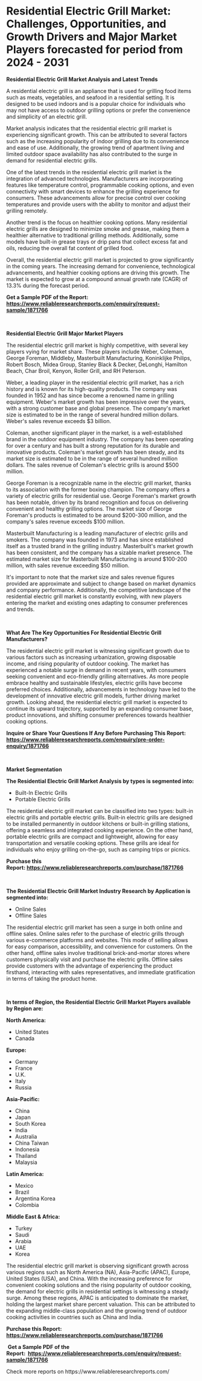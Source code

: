 <p><h1>Residential Electric Grill Market: Challenges, Opportunities, and Growth Drivers and Major Market Players forecasted for period from 2024 - 2031</h1></p><p><strong>Residential Electric Grill Market Analysis and Latest Trends</strong></p>
<p><p>A residential electric grill is an appliance that is used for grilling food items such as meats, vegetables, and seafood in a residential setting. It is designed to be used indoors and is a popular choice for individuals who may not have access to outdoor grilling options or prefer the convenience and simplicity of an electric grill.</p><p>Market analysis indicates that the residential electric grill market is experiencing significant growth. This can be attributed to several factors such as the increasing popularity of indoor grilling due to its convenience and ease of use. Additionally, the growing trend of apartment living and limited outdoor space availability has also contributed to the surge in demand for residential electric grills.</p><p>One of the latest trends in the residential electric grill market is the integration of advanced technologies. Manufacturers are incorporating features like temperature control, programmable cooking options, and even connectivity with smart devices to enhance the grilling experience for consumers. These advancements allow for precise control over cooking temperatures and provide users with the ability to monitor and adjust their grilling remotely.</p><p>Another trend is the focus on healthier cooking options. Many residential electric grills are designed to minimize smoke and grease, making them a healthier alternative to traditional grilling methods. Additionally, some models have built-in grease trays or drip pans that collect excess fat and oils, reducing the overall fat content of grilled food.</p><p>Overall, the residential electric grill market is projected to grow significantly in the coming years. The increasing demand for convenience, technological advancements, and healthier cooking options are driving this growth. The market is expected to grow at a compound annual growth rate (CAGR) of 13.3% during the forecast period.</p></p>
<p><strong>Get a Sample PDF of the Report:&nbsp; <a href="https://www.reliableresearchreports.com/enquiry/request-sample/1871766">https://www.reliableresearchreports.com/enquiry/request-sample/1871766</a></strong></p>
<p>&nbsp;</p>
<p><strong>Residential Electric Grill Major Market Players</strong></p>
<p><p>The residential electric grill market is highly competitive, with several key players vying for market share. These players include Weber, Coleman, George Foreman, Middleby, Masterbuilt Manufacturing, Koninklijke Philips, Robert Bosch, Midea Group, Stanley Black & Decker, DeLonghi, Hamilton Beach, Char Broil, Kenyon, Roller Grill, and RH Peterson.</p><p>Weber, a leading player in the residential electric grill market, has a rich history and is known for its high-quality products. The company was founded in 1952 and has since become a renowned name in grilling equipment. Weber's market growth has been impressive over the years, with a strong customer base and global presence. The company's market size is estimated to be in the range of several hundred million dollars. Weber's sales revenue exceeds $3 billion.</p><p>Coleman, another significant player in the market, is a well-established brand in the outdoor equipment industry. The company has been operating for over a century and has built a strong reputation for its durable and innovative products. Coleman's market growth has been steady, and its market size is estimated to be in the range of several hundred million dollars. The sales revenue of Coleman's electric grills is around $500 million.</p><p>George Foreman is a recognizable name in the electric grill market, thanks to its association with the former boxing champion. The company offers a variety of electric grills for residential use. George Foreman's market growth has been notable, driven by its brand recognition and focus on delivering convenient and healthy grilling options. The market size of George Foreman's products is estimated to be around $200-300 million, and the company's sales revenue exceeds $100 million.</p><p>Masterbuilt Manufacturing is a leading manufacturer of electric grills and smokers. The company was founded in 1973 and has since established itself as a trusted brand in the grilling industry. Masterbuilt's market growth has been consistent, and the company has a sizable market presence. The estimated market size for Masterbuilt Manufacturing is around $100-200 million, with sales revenue exceeding $50 million.</p><p>It's important to note that the market size and sales revenue figures provided are approximate and subject to change based on market dynamics and company performance. Additionally, the competitive landscape of the residential electric grill market is constantly evolving, with new players entering the market and existing ones adapting to consumer preferences and trends.</p></p>
<p>&nbsp;</p>
<p><strong>What Are The Key Opportunities For Residential Electric Grill Manufacturers?</strong></p>
<p><p>The residential electric grill market is witnessing significant growth due to various factors such as increasing urbanization, growing disposable income, and rising popularity of outdoor cooking. The market has experienced a notable surge in demand in recent years, with consumers seeking convenient and eco-friendly grilling alternatives. As more people embrace healthy and sustainable lifestyles, electric grills have become preferred choices. Additionally, advancements in technology have led to the development of innovative electric grill models, further driving market growth. Looking ahead, the residential electric grill market is expected to continue its upward trajectory, supported by an expanding consumer base, product innovations, and shifting consumer preferences towards healthier cooking options.</p></p>
<p><strong>Inquire or Share Your Questions If Any Before Purchasing This Report: <a href="https://www.reliableresearchreports.com/enquiry/pre-order-enquiry/1871766">https://www.reliableresearchreports.com/enquiry/pre-order-enquiry/1871766</a></strong></p>
<p>&nbsp;</p>
<p><strong>Market Segmentation</strong></p>
<p><strong>The Residential Electric Grill Market Analysis by types is segmented into:</strong></p>
<p><ul><li>Built-In Electric Grills</li><li>Portable Electric Grills</li></ul></p>
<p><p>The residential electric grill market can be classified into two types: built-in electric grills and portable electric grills. Built-in electric grills are designed to be installed permanently in outdoor kitchens or built-in grilling stations, offering a seamless and integrated cooking experience. On the other hand, portable electric grills are compact and lightweight, allowing for easy transportation and versatile cooking options. These grills are ideal for individuals who enjoy grilling on-the-go, such as camping trips or picnics.</p></p>
<p><strong>Purchase this Report:&nbsp;<a href="https://www.reliableresearchreports.com/purchase/1871766">https://www.reliableresearchreports.com/purchase/1871766</a></strong></p>
<p>&nbsp;</p>
<p><strong>The Residential Electric Grill Market Industry Research by Application is segmented into:</strong></p>
<p><ul><li>Online Sales</li><li>Offline Sales</li></ul></p>
<p><p>The residential electric grill market has seen a surge in both online and offline sales. Online sales refer to the purchase of electric grills through various e-commerce platforms and websites. This mode of selling allows for easy comparison, accessibility, and convenience for customers. On the other hand, offline sales involve traditional brick-and-mortar stores where customers physically visit and purchase the electric grills. Offline sales provide customers with the advantage of experiencing the product firsthand, interacting with sales representatives, and immediate gratification in terms of taking the product home.</p></p>
<p>&nbsp;</p>
<p><strong>In terms of Region, the Residential Electric Grill Market Players available by Region are:</strong></p>
<p>
    <p> <strong> North America: </strong>
        <ul>
            <li>United States</li>
            <li>Canada</li>
        </ul>
        </p> 
    <p> <strong> Europe: </strong>
        <ul>
            <li>Germany</li>
            <li>France</li>
            <li>U.K.</li>
            <li>Italy</li>
            <li>Russia</li>
        </ul>
        </p> 
    <p> <strong> Asia-Pacific: </strong>
        <ul>
            <li>China</li>
            <li>Japan</li>
            <li>South Korea</li>
            <li>India</li>
            <li>Australia</li>
            <li>China Taiwan</li>
            <li>Indonesia</li>
            <li>Thailand</li>
            <li>Malaysia</li>
        </ul>
        </p> 
    <p> <strong> Latin America: </strong>
        <ul>
            <li>Mexico</li>
            <li>Brazil</li>
            <li>Argentina Korea</li>
            <li>Colombia</li>
        </ul>
        </p> 
    <p> <strong> Middle East & Africa: </strong>
        <ul>
            <li>Turkey</li>
            <li>Saudi</li>
            <li>Arabia</li>
            <li>UAE</li>
            <li>Korea</li>
        </ul>
    </p>
    </p>
<p><p>The residential electric grill market is observing significant growth across various regions such as North America (NA), Asia-Pacific (APAC), Europe, United States (USA), and China. With the increasing preference for convenient cooking solutions and the rising popularity of outdoor cooking, the demand for electric grills in residential settings is witnessing a steady surge. Among these regions, APAC is anticipated to dominate the market, holding the largest market share percent valuation. This can be attributed to the expanding middle-class population and the growing trend of outdoor cooking activities in countries such as China and India.</p></p>
<p><strong>Purchase this Report: <a href="https://www.reliableresearchreports.com/purchase/1871766">https://www.reliableresearchreports.com/purchase/1871766</a></strong></p>
<p>&nbsp;<strong>Get a Sample PDF of the Report:&nbsp;&nbsp;<a href="https://www.reliableresearchreports.com/enquiry/request-sample/1871766">https://www.reliableresearchreports.com/enquiry/request-sample/1871766</a></strong></p>
<p><strong></strong></p>
<p>Check more reports on https://www.reliableresearchreports.com/</p>